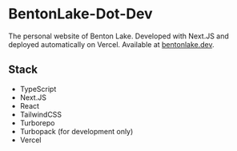 # BentonLake-Dot-Dev
The personal website of Benton Lake. Developed with Next.JS and deployed automatically on Vercel. Available at [bentonlake.dev](https://www.bentonlake.dev).

## Stack
* TypeScript
* Next.JS
* React
* TailwindCSS
* Turborepo
* Turbopack (for development only)
* Vercel
